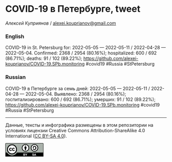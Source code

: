 COVID-19 в Петербурге, tweet
============================

*Алексей Куприянов* /
<a href="mailto:alexei.kouprianov@gmail.com" class="email">alexei.kouprianov@gmail.com</a>

### English

COVID-19 in St. Petersburg for: 2022-05-05 — 2022-05-11 / 2022-04-28 —
2022-05-04. Сonfirmed: 2368 / 2954 (80.16%); hospitalized: 600 / 692
(86.71%); deaths: 91 / 102 (89.22%);
<a href="https://github.com/alexei-kouprianov/COVID-19.SPb.monitoring" class="uri">https://github.com/alexei-kouprianov/COVID-19.SPb.monitoring</a>
\#covid19 \#Russia \#StPetersburg

### Russian

COVID-19 в Петербурге за семь дней: 2022-05-05 — 2022-05-11 / 2022-04-28
— 2022-05-04. Выявлено: 2368 / 2954 (80.16%); госпитализировано: 600 /
692 (86.71%); умерших: 91 / 102 (89.22%);
<a href="https://github.com/alexei-kouprianov/COVID-19.SPb.monitoring" class="uri">https://github.com/alexei-kouprianov/COVID-19.SPb.monitoring</a>
\#covid19 \#Russia \#StPetersburg

------------------------------------------------------------------------

Данные, тексты и инфографика размещены в этом репозитории на условиях
лицензии Creative Commons Attribution-ShareAlike 4.0 International ([CC
BY-SA 4.0](https://creativecommons.org/licenses/by-sa/4.0/)).

![](../misc/CC-BY-SA-icon.png "CC-BY-SA")
